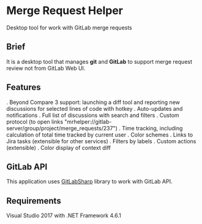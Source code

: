 # Merge Request Helper
Desktop tool for work with GitLab merge requests

## Brief
It is a desktop tool that manages **git** and **GitLab** to support merge request review not from GitLab Web UI.

## Features
. Beyond Compare 3 support: launching a diff tool and reporting new discussions for selected lines of code with hotkey
. Auto-updates and notifications
. Full list of discussions with search and filters
. Custom protocol (to open links "mrhelper://gitlab-server/group/project/merge_requests/237")
. Time tracking, including calculation of total time tracked by current user
. Color schemes
. Links to Jira tasks (extensible for other services)
. Filters by labels
. Custom actions (extensible)
. Color display of context diff

## GitLab API
This application uses [GitLabSharp](https://github.com/denis-adamchuk/GitLabSharp) library to work with GitLab API.

## Requirements
Visual Studio 2017 with .NET Framework 4.6.1
